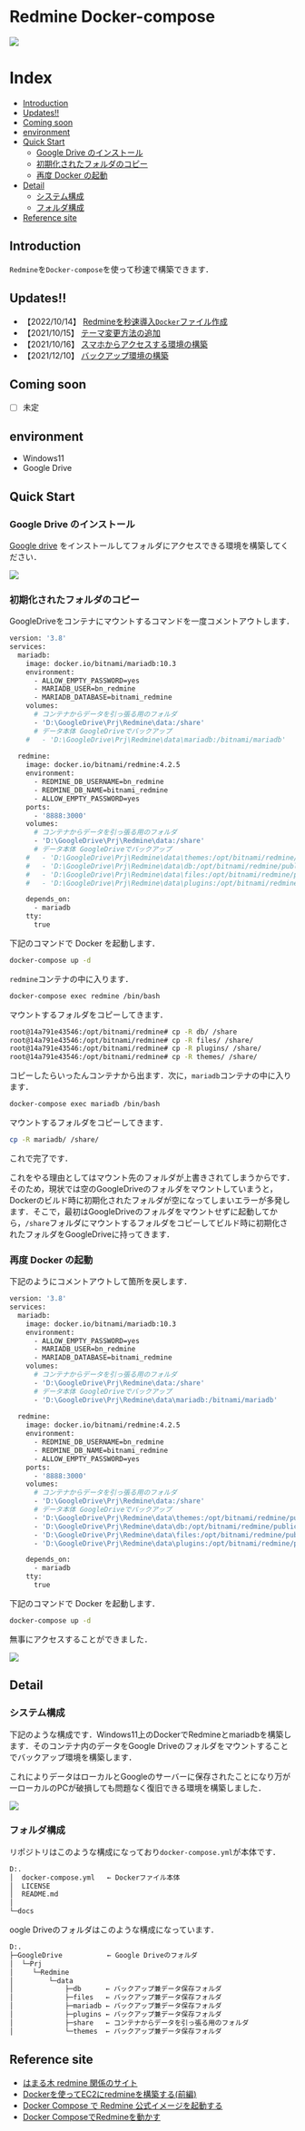 # Redmine Docker-compose

![](https://i.imgur.com/dZ9jvob.png)


# Index

- [Introduction](#introduction)
- [Updates!!](#updates)
- [Coming soon](#coming-soon)
- [environment](#environment)
- [Quick Start](#quick-start)
  - [Google Drive のインストール](#google-drive-のインストール)
  - [初期化されたフォルダのコピー](#初期化されたフォルダのコピー)
  - [再度 Docker の起動](#再度-docker-の起動)
- [Detail](#detail)
  - [システム構成](#システム構成)
  - [フォルダ構成](#フォルダ構成)
- [Reference site](#reference-site)

## Introduction


`Redmine`を`Docker-compose`を使って秒速で構築できます．



## Updates!!
* 【2022/10/14】 [Redmineを秒速導入`Docker`ファイル作成](https://hamaruki.com/2022/10/14/docker_001/)
* 【2021/10/15】 [テーマ変更方法の追加](https://hamaruki.com/2022/10/15/docker_003/)
* 【2021/10/16】 [スマホからアクセスする環境の構築](https://hamaruki.com/2022/10/16/docker_004/)
* 【2021/12/10】 [バックアップ環境の構築]()

## Coming soon
- [ ] 未定

## environment

- Windows11
- Google Drive

## Quick Start

### Google Drive のインストール

[Google drive](https://www.google.com/intl/ja_jp/drive/) をインストールしてフォルダにアクセスできる環境を構築してください．

![](https://i.imgur.com/lbj4w8w.png)

### 初期化されたフォルダのコピー

GoogleDriveをコンテナにマウントするコマンドを一度コメントアウトします．

```Dockerfile
version: '3.8'
services:
  mariadb:
    image: docker.io/bitnami/mariadb:10.3
    environment:
      - ALLOW_EMPTY_PASSWORD=yes
      - MARIADB_USER=bn_redmine
      - MARIADB_DATABASE=bitnami_redmine
    volumes:
      # コンテナからデータを引っ張る用のフォルダ
      - 'D:\GoogleDrive\Prj\Redmine\data:/share'
      # データ本体 GoogleDriveでバックアップ
    #   - 'D:\GoogleDrive\Prj\Redmine\data\mariadb:/bitnami/mariadb'
      
  redmine:
    image: docker.io/bitnami/redmine:4.2.5
    environment:
      - REDMINE_DB_USERNAME=bn_redmine
      - REDMINE_DB_NAME=bitnami_redmine
      - ALLOW_EMPTY_PASSWORD=yes
    ports:
      - '8888:3000'
    volumes:
      # コンテナからデータを引っ張る用のフォルダ
      - 'D:\GoogleDrive\Prj\Redmine\data:/share'
      # データ本体 GoogleDriveでバックアップ
    #   - 'D:\GoogleDrive\Prj\Redmine\data\themes:/opt/bitnami/redmine/public/themes'
    #   - 'D:\GoogleDrive\Prj\Redmine\data\db:/opt/bitnami/redmine/public/db'
    #   - 'D:\GoogleDrive\Prj\Redmine\data\files:/opt/bitnami/redmine/public/files'
    #   - 'D:\GoogleDrive\Prj\Redmine\data\plugins:/opt/bitnami/redmine/public/plugins'

    depends_on:
      - mariadb
    tty:
      true

```

下記のコマンドで Docker を起動します．

```bash
docker-compose up -d
```

`redmine`コンテナの中に入ります．

```bash
docker-compose exec redmine /bin/bash
```

マウントするフォルダをコピーしてきます．

```bash
root@14a791e43546:/opt/bitnami/redmine# cp -R db/ /share
root@14a791e43546:/opt/bitnami/redmine# cp -R files/ /share/
root@14a791e43546:/opt/bitnami/redmine# cp -R plugins/ /share/
root@14a791e43546:/opt/bitnami/redmine# cp -R themes/ /share/
```

コピーしたらいったんコンテナから出ます．次に，`mariadb`コンテナの中に入ります．

```bash
docker-compose exec mariadb /bin/bash
```

マウントするフォルダをコピーしてきます．

```bash
cp -R mariadb/ /share/
```

これで完了です．


これをやる理由としてはマウント先のフォルダが上書きされてしまうからです．そのため，現状では空のGoogleDriveのフォルダをマウントしていまうと，Dockerのビルド時に初期化されたフォルダが空になってしまいエラーが多発します．そこで，最初はGoogleDriveのフォルダをマウントせずに起動してから，`/share`フォルダにマウントするフォルダをコピーしてビルド時に初期化されたフォルダをGoogleDriveに持ってきます．


### 再度 Docker の起動

下記のようにコメントアウトして箇所を戻します．



```Dockerfile
version: '3.8'
services:
  mariadb:
    image: docker.io/bitnami/mariadb:10.3
    environment:
      - ALLOW_EMPTY_PASSWORD=yes
      - MARIADB_USER=bn_redmine
      - MARIADB_DATABASE=bitnami_redmine
    volumes:
      # コンテナからデータを引っ張る用のフォルダ
      - 'D:\GoogleDrive\Prj\Redmine\data:/share'
      # データ本体 GoogleDriveでバックアップ
      - 'D:\GoogleDrive\Prj\Redmine\data\mariadb:/bitnami/mariadb'
      
  redmine:
    image: docker.io/bitnami/redmine:4.2.5
    environment:
      - REDMINE_DB_USERNAME=bn_redmine
      - REDMINE_DB_NAME=bitnami_redmine
      - ALLOW_EMPTY_PASSWORD=yes
    ports:
      - '8888:3000'
    volumes:
      # コンテナからデータを引っ張る用のフォルダ
      - 'D:\GoogleDrive\Prj\Redmine\data:/share'
      # データ本体 GoogleDriveでバックアップ
      - 'D:\GoogleDrive\Prj\Redmine\data\themes:/opt/bitnami/redmine/public/themes'
      - 'D:\GoogleDrive\Prj\Redmine\data\db:/opt/bitnami/redmine/public/db'
      - 'D:\GoogleDrive\Prj\Redmine\data\files:/opt/bitnami/redmine/public/files'
      - 'D:\GoogleDrive\Prj\Redmine\data\plugins:/opt/bitnami/redmine/public/plugins'

    depends_on:
      - mariadb
    tty:
      true

```


下記のコマンドで Docker を起動します．

```bash
docker-compose up -d
```

無事にアクセスすることができました．

![](https://i.imgur.com/dZ9jvob.png)



## Detail

### システム構成

下記のような構成です．Windows11上のDockerでRedmineとmariadbを構築します．そのコンテナ内のデータをGoogle Driveのフォルダをマウントすることでバックアップ環境を構築します．

これによりデータはローカルとGoogleのサーバーに保存されたことになり万が一ローカルのPCが破損しても問題なく復旧できる環境を構築しました．

![](https://i.imgur.com/jjG2L3R.png)

### フォルダ構成

リポジトリはこのような構成になっており`docker-compose.yml`が本体です．

```bash
D:.
│  docker-compose.yml   ← Dockerファイル本体
│  LICENSE
│  README.md
│
└─docs
```

oogle Driveのフォルダはこのような構成になっています．

```bash
D:.
├─GoogleDrive           ← Google Driveのフォルダ
│  └─Prj
│  　 └─Redmine
│  　     └─data
│  　         ├─db      ← バックアップ兼データ保存フォルダ
│  　         ├─files   ← バックアップ兼データ保存フォルダ
│  　         ├─mariadb ← バックアップ兼データ保存フォルダ
│  　         ├─plugins ← バックアップ兼データ保存フォルダ
│  　         ├─share   ← コンテナからデータを引っ張る用のフォルダ
│  　         └─themes  ← バックアップ兼データ保存フォルダ
```




## Reference site

- [はまる木 redmine 関係のサイト](https://hamaruki.com/?s=redmine)
- [Dockerを使ってEC2にredmineを構築する(前編)](https://www.geekfeed.co.jp/geekblog/docker-redmine)
- [Docker Compose で Redmine 公式イメージを起動する](https://blog1.mammb.com/entry/2020/05/24/090000)
- [Docker ComposeでRedmineを動かす](https://www.orzs.tech/docker-compose-redmine/)